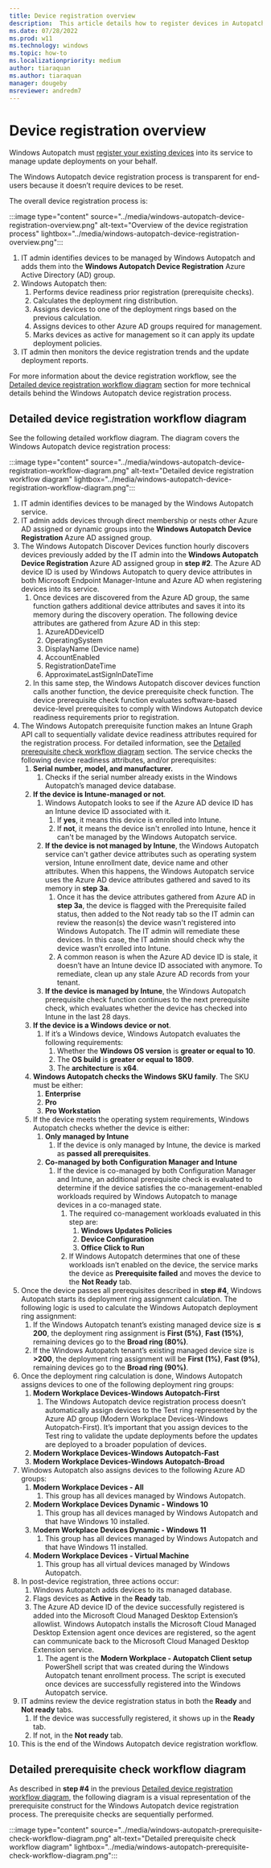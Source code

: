 ```yaml
---
title: Device registration overview
description:  This article details how to register devices in Autopatch
ms.date: 07/28/2022
ms.prod: w11
ms.technology: windows
ms.topic: how-to
ms.localizationpriority: medium
author: tiaraquan
ms.author: tiaraquan
manager: dougeby
msreviewer: andredm7
---
```


# Device registration overview

Windows Autopatch must [register your existing devices](windows-autopatch-register-devices.md) into its service to manage update deployments on your behalf.

The Windows Autopatch device registration process is transparent for end-users because it doesn’t require devices to be reset.

The overall device registration process is:

:::image type="content" source="../media/windows-autopatch-device-registration-overview.png" alt-text="Overview of the device registration process" lightbox="../media/windows-autopatch-device-registration-overview.png":::

1. IT admin identifies devices to be managed by Windows Autopatch and adds them into the **Windows Autopatch Device Registration** Azure Active Directory (AD) group.
1. Windows Autopatch then:
    1. Performs device readiness prior registration (prerequisite checks).
    1. Calculates the deployment ring distribution.
    1. Assigns devices to one of the deployment rings based on the previous calculation.
    1. Assigns devices to other Azure AD groups required for management.
    1. Marks devices as active for management so it can apply its update deployment policies.
1. IT admin then monitors the device registration trends and the update deployment reports.

For more information about the device registration workflow, see the [Detailed device registration workflow diagram](#detailed-device-registration-workflow-diagram) section for more technical details behind the Windows Autopatch device registration process.

## Detailed device registration workflow diagram

See the following detailed workflow diagram. The diagram covers the Windows Autopatch device registration process:

:::image type="content" source="../media/windows-autopatch-device-registration-workflow-diagram.png" alt-text="Detailed device registration workflow diagram" lightbox="../media/windows-autopatch-device-registration-workflow-diagram.png":::

1. IT admin identifies devices to be managed by the Windows Autopatch service.
2. IT admin adds devices through direct membership or nests other Azure AD assigned or dynamic groups into the **Windows Autopatch Device Registration** Azure AD assigned group.
3. The Windows Autopatch Discover Devices function hourly discovers devices previously added by the IT admin into the **Windows Autopatch Device Registration** Azure AD assigned group in **step #2**. The Azure AD device ID is used by Windows Autopatch to query device attributes in both Microsoft Endpoint Manager-Intune and Azure AD when registering devices into its service.
    1. Once devices are discovered from the Azure AD group, the same function gathers additional device attributes and saves it into its memory during the discovery operation. The following device attributes are gathered from Azure AD in this step:
        1. AzureADDeviceID
        2. OperatingSystem
        3. DisplayName (Device name)
        4. AccountEnabled
        5. RegistrationDateTime
        6. ApproximateLastSignInDateTime
    2. In this same step, the Windows Autopatch discover devices function calls another function, the device prerequisite check function. The device prerequisite check function evaluates software-based device-level prerequisites to comply with Windows Autopatch device readiness requirements prior to registration.
4. The Windows Autopatch prerequisite function makes an Intune Graph API call to sequentially validate device readiness attributes required for the registration process. For detailed information, see the [Detailed prerequisite check workflow diagram](#detailed-prerequisite-check-workflow-diagram) section. The service checks the following device readiness attributes, and/or prerequisites:
    1. **Serial number, model, and manufacturer.**
        1. Checks if the serial number already exists in the Windows Autopatch’s managed device database.
    2. **If the device is Intune-managed or not**.  
        1. Windows Autopatch looks to see if the Azure AD device ID has an Intune device ID associated with it.
            1. If **yes**, it means this device is enrolled into Intune.
            2. If **not**, it means the device isn't enrolled into Intune, hence it can't be managed by the Windows Autopatch service.
        2. **If the device is not managed by Intune**, the Windows Autopatch service can't gather device attributes such as operating system version, Intune enrollment date, device name and other attributes. When this happens, the Windows Autopatch service uses the Azure AD device attributes gathered and saved to its memory in **step 3a**.
            1. Once it has the device attributes gathered from Azure AD in **step 3a**, the device is flagged with the Prerequisite failed status, then added to the Not ready tab so the IT admin can review the reason(s) the device wasn't registered into Windows Autopatch. The IT admin will remediate these devices. In this case, the IT admin should check why the device wasn’t enrolled into Intune.
            2. A common reason is when the Azure AD device ID is stale, it doesn’t have an Intune device ID associated with anymore. To remediate, clean up any stale Azure AD records from your tenant.
        3. **If the device is managed by Intune**, the Windows Autopatch prerequisite check function continues to the next prerequisite check, which evaluates whether the device has checked into Intune in the last 28 days.
    3. **If the device is a Windows device or not**.
        1. If it’s a Windows device, Windows Autopatch evaluates the following requirements:
            1. Whether the **Windows OS version** is **greater or equal to 10**.
            2. The **OS build** is **greater or equal to 1809**.
            3. The **architecture** is **x64**.
    4. **Windows Autopatch checks the Windows SKU family**. The SKU must be either:
        1. **Enterprise**
        2. **Pro**
        3. **Pro Workstation**
    5. If the device meets the operating system requirements, Windows Autopatch checks whether the device is either:
        1. **Only managed by Intune**
            1. If the device is only managed by Intune, the device is marked as **passed all prerequisites**.
        2. **Co-managed by both Configuration Manager and Intune**
            1. If the device is co-managed by both Configuration Manager and Intune, an additional prerequisite check is evaluated to determine if the device satisfies the co-management-enabled workloads required by Windows Autopatch to manage devices in a co-managed state.
                1. The required co-management workloads evaluated in this step are:
                    1. **Windows Updates Policies**
                    2. **Device Configuration**
                    3. **Office Click to Run**
                2. If Windows Autopatch determines that one of these workloads isn’t enabled on the device, the service marks the device as **Prerequisite failed** and moves the device to the **Not Ready** tab.
5. Once the device passes all prerequisites described in **step #4**, Windows Autopatch starts its deployment ring assignment calculation. The following logic is used to calculate the Windows Autopatch deployment ring assignment:
    1. If the Windows Autopatch tenant’s existing managed device size is **≤ 200**, the deployment ring assignment is **First (5%)**, **Fast (15%)**, remaining devices go to the **Broad ring (80%)**.
    2. If the Windows Autopatch tenant’s existing managed device size is **>200**, the deployment ring assignment will be **First (1%)**, **Fast (9%)**, remaining devices go to the **Broad ring (90%)**.
6. Once the deployment ring calculation is done, Windows Autopatch assigns devices to one of the following deployment ring groups:
    1. **Modern Workplace Devices-Windows Autopatch-First**
        1. The Windows Autopatch device registration process doesn’t automatically assign devices to the Test ring represented by the Azure AD group (Modern Workplace Devices-Windows Autopatch-First). It’s important that you assign devices to the Test ring to validate the update deployments before the updates are deployed to a broader population of devices.
    2. **Modern Workplace Devices-Windows Autopatch-Fast**
    3. **Modern Workplace Devices-Windows Autopatch-Broad**
7. Windows Autopatch also assigns devices to the following Azure AD groups:
    1. **Modern Workplace Devices - All**
        1. This group has all devices managed by Windows Autopatch.
    2. **Modern Workplace Devices Dynamic - Windows 10**
        1. This group has all devices managed by Windows Autopatch and that have Windows 10 installed.
    3. M**odern Workplace Devices Dynamic - Windows 11**
        1. This group has all devices managed by Windows Autopatch and that have Windows 11 installed.
    4. **Modern Workplace Devices - Virtual Machine**
        1. This group has all virtual devices managed by Windows Autopatch.
8. In post-device registration, three actions occur:
    1. Windows Autopatch adds devices to its managed database.
    2. Flags devices as **Active** in the **Ready** tab.
    3. The Azure AD device ID of the device successfully registered is added into the Microsoft Cloud Managed Desktop Extension’s allowlist. Windows Autopatch installs the Microsoft Cloud Managed Desktop Extension agent once devices are registered, so the agent can communicate back to the Microsoft Cloud Managed Desktop Extension service.
        1. The agent is the **Modern Workplace - Autopatch Client setup** PowerShell script that was created during the Windows Autopatch tenant enrollment process. The script is executed once devices are successfully registered into the Windows Autopatch service.
9. IT admins review the device registration status in both the **Ready** and **Not ready** tabs.
    1. If the device was successfully registered, it shows up in the **Ready** tab.
    2. If not, in the **Not ready** tab.
10. This is the end of the Windows Autopatch device registration workflow.

## Detailed prerequisite check workflow diagram

As described in **step #4** in the previous [Detailed device registration workflow diagram](#detailed-device-registration-workflow-diagram), the following diagram is a visual representation of the prerequisite construct for the Windows Autopatch device registration process. The prerequisite checks are sequentially performed.

:::image type="content" source="../media/windows-autopatch-prerequisite-check-workflow-diagram.png" alt-text="Detailed prerequisite check workflow diagram" lightbox="../media/windows-autopatch-prerequisite-check-workflow-diagram.png":::
